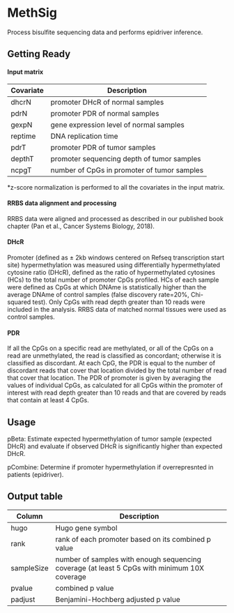 # MethSig
Process bisulfite sequencing data and performs epidriver inference.

## Getting Ready
#### Input matrix
| Covariate | Description |
| ------ | ----------- |
| dhcrN | promoter DHcR of normal samples |
| pdrN | promoter PDR of normal samples |
| gexpN | gene expression level of normal samples |
| reptime | DNA replication time |
| pdrT | promoter PDR of tumor samples |
| depthT | promoter sequencing depth of tumor samples |
| ncpgT | number of CpGs in promoter of tumor samples |

*z-score normalization is performed to all the covariates in the input matrix.

#### RRBS data alignment and processing
RRBS data were aligned and processed as described in our published book chapter (Pan et al., Cancer Systems Biology, 2018).

#### DHcR
Promoter (defined as ± 2kb windows centered on Refseq transcription start site) hypermethylation was measured using differentially hypermethylated cytosine ratio (DHcR), defined as the ratio of hypermethylated cytosines (HCs) to the total number of promoter CpGs profiled. HCs of each sample were defined as CpGs at which DNAme is statistically higher than the average DNAme of control samples (false discovery rate=20%, Chi-squared test). Only CpGs with read depth greater than 10 reads were included in the analysis. RRBS data of matched normal tissues were used as control samples.

#### PDR
If all the CpGs on a specific read are methylated, or all of the CpGs on a read are unmethylated, the read is classified as concordant; otherwise it is classified as discordant. At each CpG, the PDR is equal to the number of discordant reads that cover that location divided by the total number of read that cover that location. The PDR of promoter is given by averaging the values of individual CpGs, as calculated for all CpGs within the promoter of interest with read depth greater than 10 reads and that are covered by reads that contain at least 4 CpGs.

## Usage
pBeta: Estimate expected hypermethylation of tumor sample (expected DHcR) and evaluate if observed DHcR is significantly higher than expected DHcR.

pCombine: Determine if promoter hypermethylation if overrepresnted in patients (epidriver).

## Output table

| Column | Description |
| ------ | ----------- |
| hugo | Hugo gene symbol |
| rank | rank of each promoter based on its combined p value |
| sampleSize | number of samples with enough sequencing coverage (at least 5 CpGs with minimum 10X coverage |
| pvalue | combined p value |
| padjust | Benjamini-Hochberg adjusted p value |
